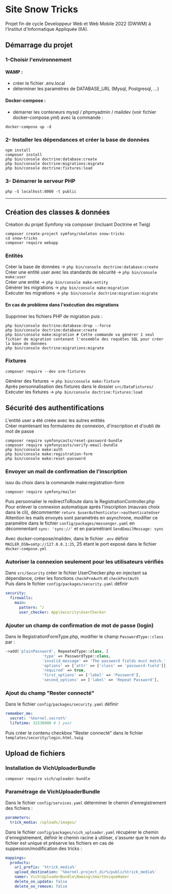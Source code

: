 # Site Snow Tricks

Projet fin de cycle Developpeur Web et Web Mobile 2022 (DWWM) à l'Institut d'Informatique Appliquée (IIA).

## Démarrage du projet

### 1-Choisir l'environnement

#### WAMP : 
- créer le fichier .env.local  
- déterminer les paramètres de DATABASE_URL (Mysql, Postgresql, ...)

#### Docker-compose : 
- démarrer les conteneurs mysql / phpmyadmin / maildev (voir fichier docker-compose.yml) avec la commande :
```shell
docker-compose up -d
```

### 2- Installer les dépendances et créer la base de données

```shell
npm install
composer install
php bin/console doctrine:database:create
php bin/console doctrine:migrations:migrate
php bin/console doctrine:fixtures:load
```

### 3- Démarrer le serveur PHP

```shell
php -S localhost:8000 -t public
```

_______________________________________________________________________________________________________________

## Création des classes & données

Création du projet Symfony via composer (incluant Doctrine et Twig)

```shell
composer create-project symfony/skeleton snow-tricks
cd snow-tricks
composer require webapp
```

### Entités

Créer la base de données -> ```php bin/console doctrine:database:create```  
Créer une entité user avec les standards de sécurité -> ```php bin/console make:user```  
Créer une entité -> ```php bin/console make:entity```  
Générer les migrations -> ```php bin/console make:migration```  
Exécuter les migrations -> ```php bin/console doctrine:migration:migrate```  


#### En cas de problème dans l'exécution des migrations  

Supprimer les fichiers PHP de migration puis :

```shell
php bin/console doctrine:database:drop --force
php bin/console doctrine:database:create
php bin/console make:migration # Cette commande va générer 1 seul fichier de migration contenant l'ensemble des requêtes SQL pour créer la base de données
php bin/console doctrine:migrations:migrate
```

### Fixtures
```shell
composer require --dev orm-fixtures
```
Générer des fixtures -> ```php bin/console make:fixture```  
Après personnalisation des fixtures dans le dossier ```src/DataFixtures/```  
Exécuter les fixtures -> ```php bin/console doctrine:fixtures:load```  

## Sécurité des authentifications

L'entité user a été créée avec les autres entités  
Créer maintenant les formulaires de connexion, d'inscription et d'oubli de mot de passe

```shell
composer require symfonycasts/reset-password-bundle
composer require symfonycasts/verify-email-bundle
php bin/console make:auth
php bin/console make:registration-form
php bin/console make:reset-password
```

### Envoyer un mail de confirmation de l'inscription 
issu du choix dans la commande make:registration-form
```shell 
composer require symfony/mailer
```
Puis personnalier le redirectToRoute dans le RegistrationController.php  
Pour enlever la connexion automatique après l'inscription (mauvais choix dans le cli), décommenter ```return $userAuthenticator->authenticateUser```  
Attention les mails envoyés sont paramétrés en asynchrone, modifier ce paramètre dans le fichier ```config/packages/messenger.yaml``` en décommentant ```sync: 'sync://'``` et en paramétrant ```SendEmailMessage: sync```    

Avec docker-compose/maildev, dans le fichier ```.env``` définir ```MAILER_DSN=smtp://127.0.0.1:25```, 25 étant le port exposé dans le fichier ```docker-compose.yml```  

### Autoriser la connexion seulement pour les utilisateurs vérifiés
Dans ```src/Security``` créer le fichier UserChecker.php en injectant sa dépendance, créer les fonctions ```checkPreAuth``` et ```checkPostAuth```  
Puis dans le fichier ```config/packages/security.yaml``` définir
```yaml
security:
  firewalls:
    main:
      pattern: ^/
      user_checker: App\Security\UserChecker
```

### Ajouter un champ de confirmation de mot de passe (login)  
Dans le RegistrationFormType.php, modifier le champ ```PasswordType::class``` par : 
```php
->add('plainPassword', RepeatedType::class, [
                'type' => PasswordType::class,
                'invalid_message' => 'The password fields must match.',
                'options' => ['attr' => ['class' => 'password-field']],
                'required' => true,
                'first_options' => ['label' => 'Password'],
                'second_options' => ['label' => 'Repeat Password'], 
```

### Ajout du champ "Rester connecté"
Dans le fichier ```config/packages/security.yaml``` définir
```yaml
remember_me:
  secret: '%kernel.secret%'
  lifetime: 31536000 # 1 year
```
Puis créer le contenu checkbox "Rester connecté" dans le fichier ```templates/security/login.html.twig```

## Upload de fichiers

### Installation de VichUploaderBundle
```shell
composer require vich/uploader-bundle
```

### Paramétrage de VichUploaderBundle
Dans le fichier ```config/services.yaml``` déterminer le chemin d'enregistrement des fichiers :
```yaml
parameters:
  trick_media: /uploads/images/
```
Dans le fichier ```config/packages/vich_uploader.yaml``` récupérer le chemin d'enregistrement, définir le chemin racine à utiliser, s'assurer que le nom du fichier est unique et préserve les fichiers en cas de suppession/modification des tricks :
```yaml
mappings:
  products:
    uri_prefix: '%trick_media%'
    upload_destination: '%kernel.project_dir%/public%trick_media%'
    namer: Vich\UploaderBundle\Naming\SmartUniqueNamer
    delete_on_update: false
    delete_on_remove: false
```

